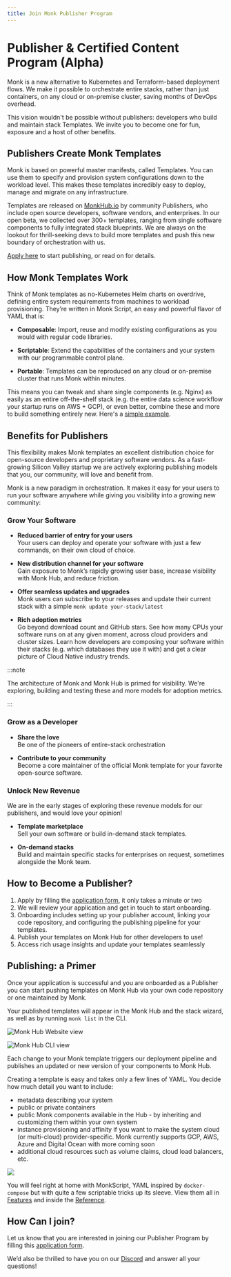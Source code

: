 ```yaml
---
title: Join Monk Publisher Program
---
```


# Publisher & Certified Content Program (Alpha)

Monk is a new alternative to Kubernetes and Terraform-based deployment flows. We make it possible to orchestrate entire stacks, rather than just containers, on any cloud or on-premise cluster, saving months of DevOps overhead.

This vision wouldn't be possible without publishers: developers who build and maintain stack Templates. We invite you to become one for fun, exposure and a host of other benefits.

## Publishers Create Monk Templates

Monk is based on powerful master manifests, called Templates. You can use them to specify and provision system configurations down to the workload level. This makes these templates incredibly easy to deploy, manage and migrate on any infrastructure.

Templates are released on [MonkHub.io](https://monkhub.io) by community Publishers, who include open source developers, software vendors, and enterprises. In our open beta, we collected over 300+ templates, ranging from single software components to fully integrated stack blueprints. We are always on the lookout for thrill-seeking devs to build more templates and push this new boundary of orchestration with us.

​[Apply here](https://monk-io.typeform.com/to/SCkHZKPE) to start publishing, or read on for details.

## How Monk Templates Work

Think of Monk templates as no-Kubernetes Helm charts on overdrive, defining entire system requirements from machines to workload provisioning. They’re written in Monk Script, an easy and powerful flavor of YAML that is:

-   **Composable**: Import, reuse and modify existing configurations as you would with regular code libraries.

-   **Scriptable**: Extend the capabilities of the containers and your system with our programmable control plane.

-   **Portable**: Templates can be reproduced on any cloud or on-premise cluster that runs Monk within minutes.

This means you can tweak and share single components (e.g. Nginx) as easily as an entire off-the-shelf stack (e.g. the entire data science workflow your startup runs on AWS + GCP), or even better, combine these and more to build something entirely new. Here's a [simple example](basic-app.md).

## Benefits for Publishers

This flexibility makes Monk templates an excellent distribution choice for open-source developers and proprietary software vendors. As a fast-growing Silicon Valley startup we are actively exploring publishing models that you, our community, will love and benefit from.

Monk is a new paradigm in orchestration. It makes it easy for your users to run your software anywhere while giving you visibility into a growing new community:

### Grow Your Software

-   **Reduced barrier of entry for your users**<br/>
    Your users can deploy and operate your software with just a few commands, on their own cloud of choice.

-   **New distribution channel for your software**<br/>
    Gain exposure to Monk’s rapidly growing user base, increase visibility with Monk Hub, and reduce friction.

-   **Offer seamless updates and upgrades**<br/>
    Monk users can subscribe to your releases and update their current stack with a simple `monk update your-stack/latest`

-   **Rich adoption metrics**<br/>
    Go beyond download count and GitHub stars. See how many CPUs your software runs on at any given moment, across cloud providers and cluster sizes. Learn how developers are composing your software within their stacks (e.g. which databases they use it with) and get a clear picture of Cloud Native industry trends.

:::note

The architecture of Monk and Monk Hub is primed for visibility. We're exploring, building and testing these and more models for adoption metrics.

:::

### Grow as a Developer

-   **Share the love** <br/>
    Be one of the pioneers of entire-stack orchestration

-   **Contribute to your community** <br/>
    Become a core maintainer of the official Monk template for your favorite open-source software.

### Unlock New Revenue

We are in the early stages of exploring these revenue models for our publishers, and would love your opinion!

-   **Template marketplace** <br/>
    Sell your own software or build in-demand stack templates.

-   **On-demand stacks** <br/>
    Build and maintain specific stacks for enterprises on request, sometimes alongside the Monk team.

## How to Become a Publisher?

1. Apply by filling the [application form](https://monk-io.typeform.com/to/SCkHZKPE), it only takes a minute or two
2. We will review your application and get in touch to start onboarding.
3. Onboarding includes setting up your publisher account, linking your code repository, and configuring the publishing pipeline for your templates.
4. Publish your templates on Monk Hub for other developers to use!
5. Access rich usage insights and update your templates seamlessly

## Publishing: a Primer

Once your application is successful and you are onboarded as a Publisher you can start pushing templates on Monk Hub via your own code repository or one maintained by Monk.

Your published templates will appear in the Monk Hub and the stack wizard, as well as by running `monk list` in the CLI.

![Monk Hub Website view](/img/docs/publishers1.png)

![Monk Hub CLI view](/img/docs/publishers2.png)

Each change to your Monk template triggers our deployment pipeline and publishes an updated or new version of your components to Monk Hub.

Creating a template is easy and takes only a few lines of YAML. You decide how much detail you want to include:

-   metadata describing your system
-   public or private containers
-   public Monk components available in the Hub - by inheriting and customizing them within your own system
-   instance provisioning and affinity if you want to make the system cloud (or multi-cloud) provider-specific. Monk currently supports GCP, AWS, Azure and Digital Ocean with more coming soon
-   additional cloud resources such as volume claims, cloud load balancers, etc.

![](/img/docs/publishers3.png)

You will feel right at home with MonkScript, YAML inspired by `docker-compose` but with quite a few scriptable tricks up its sleeve. View them all in [Features](features.md) and inside the [Reference](monkscript).

## How Can I join?

Let us know that you are interested in joining our Publisher Program by filling this [application form](https://monk-io.typeform.com/to/SCkHZKPE).

We’d also be thrilled to have you on our [Discord](https://discord.gg/2YGryc5) and answer all your questions!

